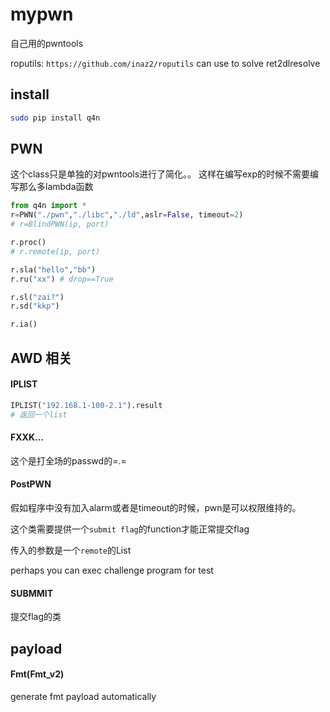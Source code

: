# mypwn

自己用的pwntools

roputils: `https://github.com/inaz2/roputils`
can use to solve ret2dlresolve

## install

```bash
sudo pip install q4n
```

## PWN

这个class只是单独的对pwntools进行了简化。。 这样在编写exp的时候不需要编写那么多lambda函数

```python
from q4n import *
r=PWN("./pwn","./libc","./ld",aslr=False, timeout=2)
# r=BlindPWN(ip, port)

r.proc()
# r.remote(ip, port)

r.sla("hello","bb")
r.ru("xx") # drop==True

r.sl("zai?")
r.sd("kkp")

r.ia()
```

## AWD 相关

#### IPLIST

```python
IPLIST("192.168.1-100-2.1").result
# 返回一个list
```

#### FXXK...

这个是打全场的passwd的=.=

#### PostPWN

假如程序中没有加入alarm或者是timeout的时候，pwn是可以权限维持的。

这个类需要提供一个`submit flag`的function才能正常提交flag

传入的参数是一个`remote`的List

perhaps you can exec challenge program for test

#### SUBMMIT

提交flag的类

## payload

#### Fmt(Fmt_v2)

generate fmt payload automatically


